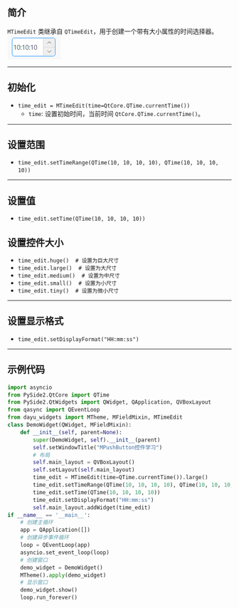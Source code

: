 ## 简介
`MTimeEdit` 类继承自 `QTimeEdit`，用于创建一个带有大小属性的时间选择器。
![img_86.png](img_86.png)
******
## 初始化
  - `time_edit = MTimeEdit(time=QtCore.QTime.currentTime())`
    - `time`: 设置初始时间，当前时间 `QtCore.QTime.currentTime()`。
********
## 设置范围
  - `time_edit.setTimeRange(QTime(10, 10, 10, 10), QTime(10, 10, 10, 10))`
******
## 设置值
  - `time_edit.setTime(QTime(10, 10, 10, 10))`
## 设置控件大小
  - `time_edit.huge()  # 设置为巨大尺寸`
  - `time_edit.large()  # 设置为大尺寸`
  - `time_edit.medium()  # 设置为中尺寸`
  - `time_edit.small()  # 设置为小尺寸`
  - `time_edit.tiny()  # 设置为微小尺寸`
******
## 设置显示格式
  - `time_edit.setDisplayFormat("HH:mm:ss")`
******
## 示例代码

```python
import asyncio
from PySide2.QtCore import QTime
from PySide2.QtWidgets import QWidget, QApplication, QVBoxLayout
from qasync import QEventLoop
from dayu_widgets import MTheme, MFieldMixin, MTimeEdit
class DemoWidget(QWidget, MFieldMixin):
    def __init__(self, parent=None):
        super(DemoWidget, self).__init__(parent)
        self.setWindowTitle("MPushButton控件学习")
        # 布局
        self.main_layout = QVBoxLayout()
        self.setLayout(self.main_layout)
        time_edit = MTimeEdit(time=QTime.currentTime()).large()
        time_edit.setTimeRange(QTime(10, 10, 10, 10), QTime(10, 10, 10, 10))
        time_edit.setTime(QTime(10, 10, 10, 10))
        time_edit.setDisplayFormat("HH:mm:ss")
        self.main_layout.addWidget(time_edit)
if __name__ == '__main__':
    # 创建主循环
    app = QApplication([])
    # 创建异步事件循环
    loop = QEventLoop(app)
    asyncio.set_event_loop(loop)
    # 创建窗口
    demo_widget = DemoWidget()
    MTheme().apply(demo_widget)
    # 显示窗口
    demo_widget.show()
    loop.run_forever()